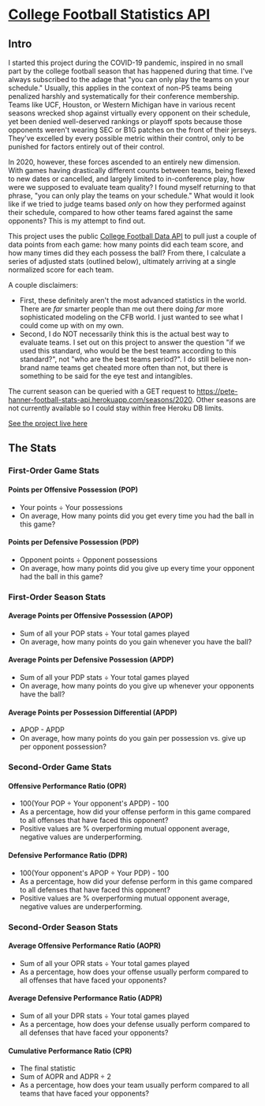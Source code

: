 # [College Football Statistics API](https://petehanner.github.io/football-stats/)

## Intro

I started this project during the COVID-19 pandemic, inspired in no small part by the college football season that has happened during that time. I've always subscribed to the adage that "you can only play the teams on your schedule." Usually, this applies in the context of non-P5 teams being penalized harshly and systematically for their conference membership. Teams like UCF, Houston, or Western Michigan have in various recent seasons wrecked shop against virtually every opponent on their schedule, yet been denied well-deserved rankings or playoff spots because those opponents weren't wearing SEC or B1G patches on the front of their jerseys. They've excelled by every possible metric within their control, only to be punished for factors entirely out of their control.

In 2020, however, these forces ascended to an entirely new dimension. With games having drastically different counts between teams, being flexed to new dates or cancelled, and largely limited to in-conference play, how were we supposed to evaluate team quality? I found myself returning to that phrase, "you can only play the teams on your schedule." What would it look like if we tried to judge teams based _only_ on how they performed against their schedule, compared to how other teams fared against the same opponents? This is my attempt to find out.

This project uses the public [College Football Data API](https://api.collegefootballdata.com/api/docs/?url=/api-docs.json) to pull just a couple of data points from each game: how many points did each team score, and how many times did they each possess the ball? From there, I calculate a series of adjusted stats (outlined below), ultimately arriving at a single normalized score for each team.

A couple disclaimers:
+ First, these definitely aren't the most advanced statistics in the world. There are _far_ smarter people than me out there doing _far_ more sophisticated modeling on the CFB world. I just wanted to see what I could come up with on my own.
+ Second, I do NOT necessarily think this is the actual best way to evaluate teams. I set out on this project to answer the question "if we used this standard, who would be the best teams according to this standard?", not "who are the best teams period?". I do still believe non-brand name teams get cheated more often than not, but there is something to be said for the eye test and intangibles.

The current season can be queried with a GET request to https://pete-hanner-football-stats-api.herokuapp.com/seasons/2020. Other seasons are not currently available so I could stay within free Heroku DB limits.

[See the project live here](https://petehanner.github.io/football-stats/)

## The Stats

### First-Order Game Stats

#### Points per Offensive Possession (POP)

+ Your points ÷ Your possessions
+ On average, How many points did you get every time you had the ball in this game?

#### Points per Defensive Possession (PDP)

+ Opponent points ÷ Opponent possessions
+ On average, how many points did you give up every time your opponent had the ball in this game?


### First-Order Season Stats

#### Average Points per Offensive Possession (APOP)

+ Sum of all your POP stats ÷ Your total games played
+ On average, how many points do you gain whenever you have the ball?

#### Average Points per Defensive Possession (APDP)

+ Sum of all your PDP stats ÷ Your total games played
+ On average, how many points do you give up whenever your opponents have the ball?

#### Average Points per Possession Differential (APDP)

+ APOP - APDP
+ On average, how many points do you gain per possession vs. give up per opponent possession?


### Second-Order Game Stats

#### Offensive Performance Ratio (OPR)

+ 100(Your POP ÷ Your opponent's APDP) - 100
+ As a percentage, how did your offense perform in this game compared to all offenses that have faced this opponent?
+ Positive values are % overperforming mutual opponent average, negative values are underperforming.

#### Defensive Performance Ratio (DPR)

+ 100(Your opponent's APOP ÷ Your PDP) - 100
+ As a percentage, how did your defense perform in this game compared to all defenses that have faced this opponent?
+ Positive values are % overperforming mutual opponent average, negative values are underperforming.


### Second-Order Season Stats

#### Average Offensive Performance Ratio (AOPR)

+ Sum of all your OPR stats ÷ Your total games played
+ As a percentage, how does your offense usually perform compared to all offenses that have faced your opponents?

#### Average Defensive Performance Ratio (ADPR)

+ Sum of all your DPR stats ÷ Your total games played
+ As a percentage, how does your defense usually perform compared to all defenses that have faced your opponents?

#### Cumulative Performance Ratio (CPR)

+ The final statistic
+ Sum of AOPR and ADPR ÷ 2
+ As a percentage, how does your team usually perform compared to all teams that have faced your opponents?
